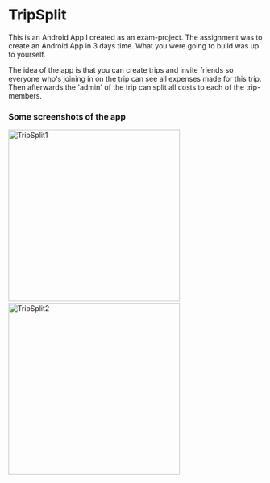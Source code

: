 # TripSplit
This is an Android App I created as an exam-project. The assignment was to create an Android App in 3 days time. What you were going to build was up to yourself.

The idea of the app is that you can create trips and invite friends so everyone who's joining in on the trip can see all expenses made for this trip. Then afterwards the 'admin' of the trip can split all costs to each of the trip-members.

### Some screenshots of the app
<img width="340" alt="TripSplit1" src="https://github.com/nickterhaar/TripSplit/assets/2932357/de429335-1750-43a5-8099-13c112a33d76">
&nbsp;&nbsp;&nbsp;&nbsp;&nbsp;&nbsp;&nbsp;&nbsp;&nbsp;&nbsp;&nbsp;&nbsp;&nbsp;&nbsp;&nbsp;&nbsp;
<img width="340" alt="TripSplit2" src="https://github.com/nickterhaar/TripSplit/assets/2932357/c4e3eb97-0271-4789-9c73-1f2b9a989b29">
